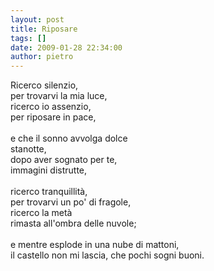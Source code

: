 ```yaml
---
layout: post
title: Riposare
tags: []
date: 2009-01-28 22:34:00
author: pietro
---
```

Ricerco silenzio,<br/>per trovarvi la mia luce,<br/>ricerco io assenzio,<br/>per riposare in pace,<br/><br/>e che il sonno avvolga dolce<br/>stanotte,<br/>dopo aver sognato per te,<br/>immagini distrutte,<br/><br/>ricerco tranquillità,<br/>per trovarvi un po' di fragole,<br/>ricerco la metà<br/>rimasta all'ombra delle nuvole;<br/><br/>e mentre esplode in una nube di mattoni,<br/>il castello non mi lascia, che pochi sogni buoni.

